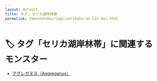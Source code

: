 ```yaml
---
layout: default
title: タグ: セリカ湖岸林帯
permalink: /monsterdex/tags/serikahu-an-lin-dai.html
---
```

# 🏷️ タグ「セリカ湖岸林帯」に関連するモンスター

- [アグレガヌス（Aggreganus）](/monsterdex/monster/Aggreganus.html)